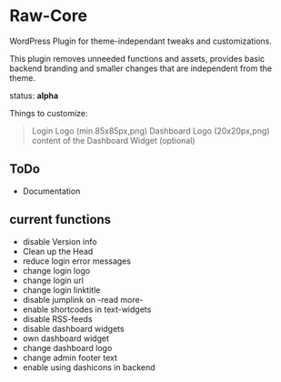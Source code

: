 # Raw-Core

WordPress Plugin for theme-independant tweaks and customizations.

This plugin removes unneeded functions and assets, provides basic backend branding and smaller changes that are independent from the theme.

status: **alpha**

Things to customize:

 > Login Logo (min.85x85px,png)
 > Dashboard Logo (20x20px,png)
 > content of the Dashboard Widget (optional)

## ToDo

- Documentation

## current functions

- disable Version info
- Clean up the Head
- reduce login error messages
- change login logo
- change login url
- change login linktitle
- disable jumplink on -read more-
- enable shortcodes in text-widgets
- disable RSS-feeds
- disable dashboard widgets
- own dashboard widget
- change dashboard logo
- change admin footer text
- enable using dashicons in backend

